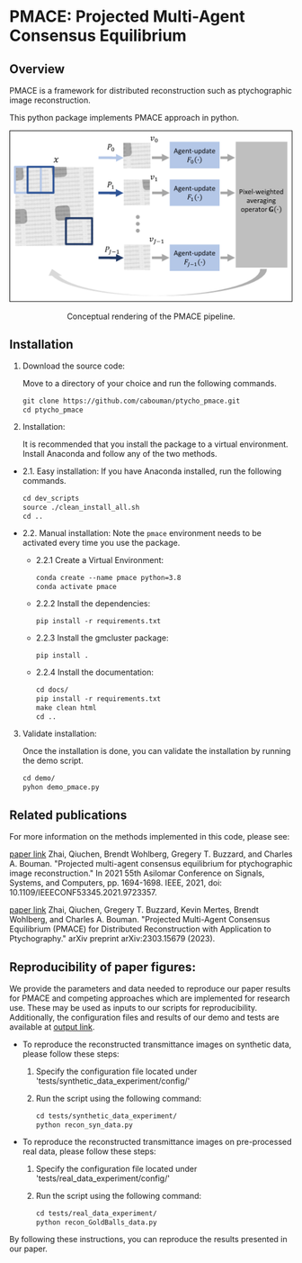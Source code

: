 # PMACE: Projected Multi-Agent Consensus Equilibrium 

## Overview

PMACE is a framework for distributed reconstruction such as ptychographic image reconstruction.

This python package implements PMACE approach in python.

![](images/PMACE_flow.png)

<div align="center">
  Conceptual rendering of the PMACE pipeline.
</div>


## Installation
1. Download the source code:

   Move to a directory of your choice and run the following commands.

   ```console
   git clone https://github.com/cabouman/ptycho_pmace.git
   cd ptycho_pmace
   ```
	

2. Installation:

   It is recommended that you install the package to a virtual environment. Install Anaconda and follow any of the two methods.

* 2.1. Easy installation: If you have Anaconda installed, run the following commands.
           
    ```console
    cd dev_scripts
    source ./clean_install_all.sh
    cd ..
    ```
    
* 2.2. Manual installation: Note the ``pmace`` environment needs to be activated every time you use the package.

	 - 2.2.1 Create a Virtual Environment:

		```console
		conda create --name pmace python=3.8
		conda activate pmace
		```

	 - 2.2.2 Install the dependencies:

		```console
		pip install -r requirements.txt
		```

	 - 2.2.3 Install the gmcluster package:

		```console
		pip install .
		```

	 - 2.2.4 Install the documentation:
		```console
		cd docs/
		pip install -r requirements.txt
		make clean html
		cd ..
		```

3. Validate installation:

   Once the installation is done, you can validate the installation by running the demo script.
   
   ```console
   cd demo/
   pyhon demo_pmace.py
   ```


## Related publications

For more information on the methods implemented in this code, please see:

[paper link](https://ieeexplore.ieee.org/document/9723357)
Zhai, Qiuchen, Brendt Wohlberg, Gregery T. Buzzard, and Charles A. Bouman. "Projected multi-agent consensus equilibrium for ptychographic image reconstruction." In 2021 55th Asilomar Conference on Signals, Systems, and Computers, pp. 1694-1698. IEEE, 2021, doi: 10.1109/IEEECONF53345.2021.9723357.

[paper link](https://arxiv.org/pdf/2303.15679.pdf)
Zhai, Qiuchen, Gregery T. Buzzard, Kevin Mertes, Brendt Wohlberg, and Charles A. Bouman. "Projected Multi-Agent Consensus Equilibrium (PMACE) for Distributed Reconstruction with Application to Ptychography." arXiv preprint arXiv:2303.15679 (2023).

## Reproducibility of paper figures:

We provide the parameters and data needed to reproduce our paper results for PMACE and competing approaches which are implemented for research use. These may be used as inputs to our scripts for reproducibility. Additionally, the configuration files and results of our demo and tests are available at [output link](https://drive.google.com/drive/folders/1feA5LdkEjVJhqhyFRu7ErgqwKa9Nbkxp?usp=sharing).


* To reproduce the reconstructed transmittance images on synthetic data, please follow these steps:

  1. Specify the configuration file located under 'tests/synthetic_data_experiment/config/'
  2. Run the script using the following command:

     ```console
     cd tests/synthetic_data_experiment/
     python recon_syn_data.py
     ```

* To reproduce the reconstructed transmittance images on pre-processed real data, please follow these steps:

  1. Specify the configuration file located under 'tests/real_data_experiment/config/'
  2. Run the script using the following command:

     ```console
     cd tests/real_data_experiment/
     python recon_GoldBalls_data.py
     ```

By following these instructions, you can reproduce the results presented in our paper.
